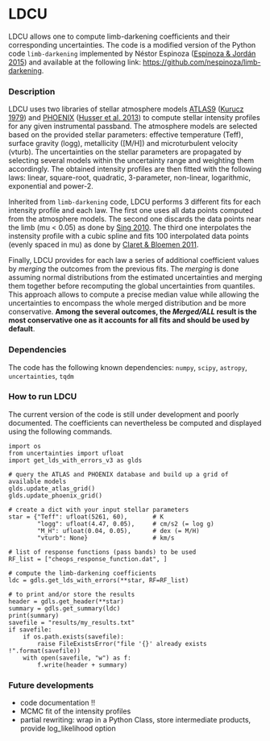 # LDCU

LDCU allows one to compute limb-darkening coefficients and their corresponding uncertainties.
The code is a modified version of the Python code `limb-darkening` implemented by Néstor Espinoza ([Espinoza & Jordán 2015](https://doi.org/10.1093/mnras/stv744)) and available at the following link: https://github.com/nespinoza/limb-darkening.

### Description
LDCU uses two libraries of stellar atmosphere models [ATLAS9](http://kurucz.harvard.edu/grids.html) ([Kurucz 1979](https://doi.org/10.1086/190589)) and [PHOENIX](https://phoenix.astro.physik.uni-goettingen.de) ([Husser et al. 2013](https://doi.org/10.1051/0004-6361/201219058)) to compute stellar intensity profiles for any given instrumental passband. The atmosphere models are selected based on the provided stellar parameters: effective temperature (Teff), surface gravity (logg), metallicity ([M/H]) and microturbulent velocity (vturb). The uncertainties on the stellar parameters are propagated by selecting several models within the uncertainty range and weighting them accordingly. The obtained intensity profiles are then fitted with the following laws:
linear, square-root, quadratic, 3-parameter, non-linear, logarithmic, exponential and power-2.

Inherited from `limb-darkening` code, LDCU performs 3 different fits for each intensity profile and each law. The first one uses all data points computed from the atmosphere models. The second one discards the data points near the limb (mu < 0.05) as done by [Sing 2010](https://doi.org/10.1051/0004-6361/200913675). The third one interpolates the instensity profile with a cubic spline and fits 100 interpolated data points (evenly spaced in mu) as done by [Claret & Bloemen 2011](https://doi.org/10.1051/0004-6361/20111645).

Finally, LDCU provides for each law a series of additional coefficient values by *merging* the outcomes from the previous fits. The *merging* is done assuming normal distributions from the estimated uncertainties and merging them together before recomputing the global uncertainties from quantiles. This approach allows to compute a precise median value while allowing the uncertainties to encompass the whole merged distribution and be more conservative. **Among the several outcomes, the *Merged/ALL* result is the most conservative one as it accounts for all fits and should be used by default**.

### Dependencies
The code has the following known dependencies:
`numpy`, `scipy`, `astropy`, `uncertainties`, `tqdm`

### How to run LDCU
The current version of the code is still under development and poorly documented. The coefficients can nevertheless be computed and displayed using the following commands.
```
import os
from uncertainties import ufloat
import get_lds_with_errors_v3 as glds

# query the ATLAS and PHOENIX database and build up a grid of available models
glds.update_atlas_grid()
glds.update_phoenix_grid()

# create a dict with your input stellar parameters
star = {"Teff": ufloat(5261, 60),       # K
        "logg": ufloat(4.47, 0.05),     # cm/s2 (= log g)
        "M_H": ufloat(0.04, 0.05),      # dex (= M/H)
        "vturb": None}                  # km/s

# list of response functions (pass bands) to be used
RF_list = ["cheops_response_function.dat", ]

# compute the limb-darkening coefficients
ldc = gdls.get_lds_with_errors(**star, RF=RF_list)

# to print and/or store the results
header = gdls.get_header(**star)
summary = gdls.get_summary(ldc)
print(summary)
savefile = "results/my_results.txt"
if savefile:
    if os.path.exists(savefile):
        raise FileExistsError("file '{}' already exists !".format(savefile))
    with open(savefile, "w") as f:
        f.write(header + summary)
```

### Future developments
- code documentation !!
- MCMC fit of the intensity profiles
- partial rewriting: wrap in a Python Class, store intermediate products, provide log_likelihood option
